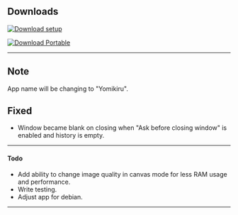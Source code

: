 
## Downloads

[![Download setup](https://img.shields.io/badge/Windows%20Setup%20(exe)-$$EXE_NAME_1$$-brightgreen?logo=windows&logoColor=blue)](https://github.com/mienaiyami/yomikiru/releases/download/v$$TAG$$/$$EXE_NAME$$)

[![Download Portable](https://img.shields.io/badge/Windows%20Portable%20(zip)-$$ZIP_NAME_1$$-brightgreen?logo=windows&logoColor=blue)](https://github.com/mienaiyami/yomikiru/releases/download/v$$TAG$$/$$ZIP_NAME$$)

---
## Note

App name will be changing to "Yomikiru".

## Fixed

- Window became blank on closing when "Ask before closing window" is enabled and history is empty.

---

#### Todo

- Add ability to change image quality in canvas mode for less RAM usage and performance.
- Write testing.
- Adjust app for debian.

---


